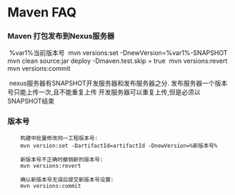 # Maven FAQ

### Maven 打包发布到Nexus服务器

​	%var1%当前版本号
​	mvn versions:set -DnewVersion=%var1%-SNAPSHOT
​	mvn clean source:jar deploy -Dmaven.test.skip = true
​	mvn versions:revert
​	mvn versions:commit

​	nexus服务器有SNAPSHOT开发服务器和发布服务器之分.
​	发布服务器一个版本号只能上传一次,且不能重复上传
​	开发服务器可以重复上传,但是必须以SNAPSHOT结束

### 版本号
		构建中批量修改同一工程版本号:
		mvn version:set -DartifactId=artifactId -DnewVersion=%新版本号%
		
		新版本号不正确时撤销新的版本号:
		mvn versions:revert
		
		确认新版本号无误后提交新版本号设置:
		mvn versions:commit